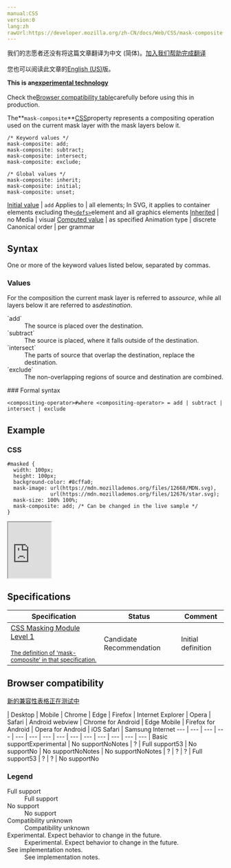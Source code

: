 ```yaml
---
manual:CSS
version:0
lang:zh
rawUrl:https://developer.mozilla.org/zh-CN/docs/Web/CSS/mask-composite
---
```




<bdi>我们的志愿者还没有将这篇文章翻译为<bdi>中文 (简体)</bdi>。[加入我们帮助完成翻译](%30938 "")<br></br>您也可以阅读此文章的[English (US)](%30939 "")版。</bdi>






**This is an[experimental technology](%3404 "")**<br></br>Check the[Browser compatibility table](%30937 "")carefully before using this in production.





The**`mask-composite`**[CSS](%427 "")property represents a compositing operation used on the current mask layer with the mask layers below it.


```
/* Keyword values */
mask-composite: add;
mask-composite: subtract;
mask-composite: intersect;
mask-composite: exclude;

/* Global values */
mask-composite: inherit;
mask-composite: initial;
mask-composite: unset;
```

[Initial value](%28552 "") | `add` 
Applies to | all elements; In SVG, it applies to container elements excluding the[`<defs>`](%17543 "SVG allows graphical objects to be defined for later reuse. It is recommended that, wherever possible, referenced elements be defined inside of a <defs> element. Objects created inside a <defs> element are not rendered immediately; instead, think of them as templates or macros created for future use.")element and all graphics elements 
[Inherited](%28555 "") | no 
Media | visual 
[Computed value](%28556 "") | as specified 
Animation type | discrete 
Canonical order | per grammar 


## Syntax<a name="Syntax"></a>


One or more of the keyword values listed below, separated by commas.


### Values<a name="Values"></a>


For the composition the current mask layer is referred to as*source*, while all layers below it are referred to as*destination*.

<dl><dt id=''>`add`</dt><dd>The source is placed over the destination.</dd><dt id=''>`subtract`</dt><dd>The source is placed, where it falls outside of the destination.</dd><dt id=''>`intersect`</dt><dd>The parts of source that overlap the destination, replace the destination.</dd><dt id=''>`exclude`</dt><dd>The non-overlapping regions of source and destination are combined.</dd></dl>
### Formal syntax<a name="Formal_syntax"></a>

```
<compositing-operator>#where <compositing-operator> = add | subtract | intersect | exclude
```

## Example<a name="Example"></a>

### CSS<a name="CSS"></a>

```
#masked {
  width: 100px;
  height: 100px;
  background-color: #8cffa0;
  mask-image: url(https://mdn.mozillademos.org/files/12668/MDN.svg),
              url(https://mdn.mozillademos.org/files/12676/star.svg);
  mask-size: 100% 100%;
  mask-composite: add; /* Can be changed in the live sample */
} 

```


<iframe src='https://mdn.mozillademos.org/en-US/docs/Web/CSS/mask-composite$samples/Example?revision=1369899' width='100px' height='130px'></iframe>



## Specifications<a name="Specifications"></a>

Specification | Status | Comment 
 ---  |  ---  |  ---  | 
[CSS Masking Module Level 1<br></br><small>The definition of &#39;mask-composite&#39; in that specification.</small>](%30940 "") | Candidate Recommendation | Initial definition 


## Browser compatibility<a name="Browser_compatibility"></a>
[新的兼容性表格正在测试中<i></i>](%3360 "")

 | <abbr>Desktop<i></i></abbr> | <abbr>Mobile<i></i></abbr> 
 | <abbr>Chrome<i></i></abbr> | <abbr>Edge<i></i></abbr> | <abbr>Firefox<i></i></abbr> | <abbr>Internet Explorer<i></i></abbr> | <abbr>Opera<i></i></abbr> | <abbr>Safari<i></i></abbr> | <abbr>Android webview<i></i></abbr> | <abbr>Chrome for Android<i></i></abbr> | <abbr>Edge Mobile<i></i></abbr> | <abbr>Firefox for Android<i></i></abbr> | <abbr>Opera for Android<i></i></abbr> | <abbr>iOS Safari<i></i></abbr> | <abbr>Samsung Internet<i></i></abbr> 
 ---  |  ---  |  ---  |  ---  |  ---  |  ---  |  ---  |  ---  |  ---  |  ---  |  ---  |  ---  |  ---  |  ---  | 
Basic support<abbr>Experimental<i></i></abbr> | <abbr>No support</abbr>No<abbr>Notes<i></i></abbr> | <abbr>?</abbr> | <abbr>Full support</abbr>53 | <abbr>No support</abbr>No | <abbr>No support</abbr>No<abbr>Notes<i></i></abbr> | <abbr>No support</abbr>No<abbr>Notes<i></i></abbr> | <abbr>?</abbr> | <abbr>?</abbr> | <abbr>?</abbr> | <abbr>Full support</abbr>53 | <abbr>?</abbr> | <abbr>?</abbr> | <abbr>No support</abbr>No 


### Legend<a name="Legend"></a>
<dl><dt id=''><abbr>Full support</abbr></dt><dd>Full support</dd><dt id=''><abbr>No support</abbr></dt><dd>No support</dd><dt id=''><abbr>Compatibility unknown</abbr></dt><dd>Compatibility unknown</dd><dt id=''><abbr>Experimental. Expect behavior to change in the future.<i></i></abbr></dt><dd>Experimental. Expect behavior to change in the future.</dd><dt id=''><abbr>See implementation notes.<i></i></abbr></dt><dd>See implementation notes.</dd></dl>



